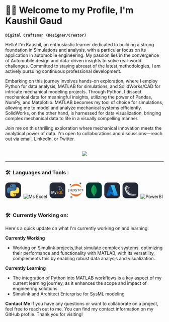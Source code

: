 # 🏄‍♂️ Welcome to my Profile, I'm Kaushil Gaud

**`Digital Craftsman (Designer/Creator)`**

Hello! I'm Kaushil, an enthusiastic learner dedicated to building a strong foundation in Simulations and analysis, with a particular focus on its application in automobile engineering. My passion lies in the convergence of Automobile design and data-driven insights to solve real-world challenges. Committed to staying abreast of the latest methodologies, I am actively pursuing continuous professional development.

Embarking on this journey involves hands-on exploration, where I employ Python for data analysis, MATLAB for simulations, and SolidWorks/CAD for intricate mechanical modeling projects. Through Python, I dissect mechanical data for meaningful insights, utilizing the power of Pandas, NumPy, and Matplotlib. MATLAB becomes my tool of choice for simulations, allowing me to model and analyze mechanical systems efficiently. SolidWorks, on the other hand, is harnessed for data visualization, bringing complex mechanical data to life in a visually compelling manner.

Join me on this thrilling exploration where mechanical innovation meets the analytical power of data. I'm open to collaborations and discussions—reach out via email, LinkedIn, or Twitter. 

<p align="center">
  <br>
  <img src="https://media4.giphy.com/media/gh0RRgkTXedvF0pDc0/giphy.gif?cid=ecf05e47wjnsbbien128y8hxcmhlrxmo3wheninhm395igoz&rid=giphy.gif&ct=g" />
  <br>
</p>

---

### 🛠 &nbsp;Languages and Tools :

<p>
<img src="https://github.com/tandpfun/skill-icons/blob/59059d9d1a2c092696dc66e00931cc1181a4ce1f/icons/Python-Dark.svg" title="Python" alt = "Python" width="50" height="50"/>&nbsp;  
<img src="https://github.com/sempostma/office365-icons/blob/4ef2ee3dc5705f4ab23bc5fc7f236884d0bc10f3/png/1024/excel.png" title="Ms Excel" alt = "Ms Excel" width="40" height="40"/>&nbsp;  
<img src="https://github.com/tandpfun/skill-icons/blob/59059d9d1a2c092696dc66e00931cc1181a4ce1f/icons/MySQL-Dark.svg" title="Mysql" alt = "Mysql" width="50" height="50"/>&nbsp;
<img src="https://github.com/devicons/devicon/blob/1119b9f84c0290e0f0b38982099a2bd027a48bf1/icons/jupyter/jupyter-original-wordmark.svg" title="Jupyter" alt = "Jupyter" width="50" height="50"/>&nbsp; 
<img src="https://github.com/tandpfun/skill-icons/blob/59059d9d1a2c092696dc66e00931cc1181a4ce1f/icons/MongoDB.svg" title="Mongodb" alt = "Mongodb" width="50" height="50"/>&nbsp; 
<img src="https://github.com/tandpfun/skill-icons/blob/59059d9d1a2c092696dc66e00931cc1181a4ce1f/icons/Azure-Dark.svg" title="Azure" alt = "Azure" width="50" height="50"/>&nbsp; 
<img src="https://github.com/tandpfun/skill-icons/blob/59059d9d1a2c092696dc66e00931cc1181a4ce1f/icons/Flask-Dark.svg" title="Flask" alt = "Flask" width="50" height="50"/>&nbsp; 
<img src="https://github.com/microsoft/PowerBI-Icons/blob/f1d4dd6cd52338a186f58bc29c437f64cf6b327b/SVG/Power-BI.svg" title="PowerBI" alt = "PowerBI" width="40" height="40"/>&nbsp;  

</p>
  

### 🛠 &nbsp;Currently Working on:

Here's a quick update on what I'm currently working on and learning:

**Currently Working**

- Working on Simulink projects,that simulate complex systems, optimizing their performance and functionality with MATLAB, with its versatility, complements this by enabling robust data analysis and visualization.

**Currently Learning**

-  The integration of Python into MATLAB workflows is a key aspect of my current learning journey, as it enhances the scope and impact of engineering solutions.
-  Simulink and Architect Enterprise for SysML modeling

**Contact Me**
If you have any questions or want to collaborate on a project, feel free to reach out to me.
You can find my contact information on my GitHub profile. Thank you for visiting!




